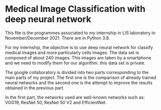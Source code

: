 # Medical Image Classification with deep neural network
This file is the programmes associated to my internship in LIS laboratory in November/December 2021. There are in Python 3.8.

For my internship, the objective is to use deep neural network for classify medical images and more particularly cells images. 
The data set is composed of about 240 images. This images are taken by a smartphone and we need to modify them for our algorithm. this data set is private.

The google collaboratory is divided into two parts corresponding to the main parts of my project. The first one is the comparison of already trained neural networks and the second one is the attempt to improve the results obtained in the previous part.

In the first part, the networks used are well-known networks such as: VGG19, ResNet 50, ResNet 50 V2 and EfficientNet.
